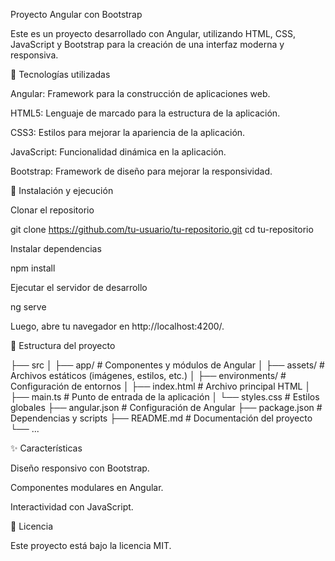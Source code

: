 Proyecto Angular con Bootstrap

Este es un proyecto desarrollado con Angular, utilizando HTML, CSS, JavaScript y Bootstrap para la creación de una interfaz moderna y responsiva.

📌 Tecnologías utilizadas

Angular: Framework para la construcción de aplicaciones web.

HTML5: Lenguaje de marcado para la estructura de la aplicación.

CSS3: Estilos para mejorar la apariencia de la aplicación.

JavaScript: Funcionalidad dinámica en la aplicación.

Bootstrap: Framework de diseño para mejorar la responsividad.

🚀 Instalación y ejecución

Clonar el repositorio

git clone https://github.com/tu-usuario/tu-repositorio.git
cd tu-repositorio

Instalar dependencias

npm install

Ejecutar el servidor de desarrollo

ng serve

Luego, abre tu navegador en http://localhost:4200/.

📂 Estructura del proyecto

├── src
│   ├── app/                 # Componentes y módulos de Angular
│   ├── assets/              # Archivos estáticos (imágenes, estilos, etc.)
│   ├── environments/        # Configuración de entornos
│   ├── index.html           # Archivo principal HTML
│   ├── main.ts              # Punto de entrada de la aplicación
│   └── styles.css           # Estilos globales
├── angular.json             # Configuración de Angular
├── package.json             # Dependencias y scripts
├── README.md                # Documentación del proyecto
└── ...

✨ Características

Diseño responsivo con Bootstrap.

Componentes modulares en Angular.

Interactividad con JavaScript.

📜 Licencia

Este proyecto está bajo la licencia MIT.

